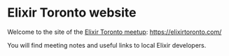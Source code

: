 # Elixir Toronto website

Welcome to the site of the [Elixir Toronto meetup]: https://elixirtoronto.com/

You will find meeting notes and useful links to local Elixir developers.

[elixir toronto meetup]: https://www.meetup.com/TorontoElixir/
